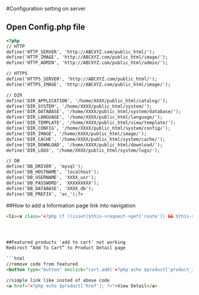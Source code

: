 #Configuration setting on server

## Open Config.php file

```html
<?php
// HTTP
define('HTTP_SERVER', 'http://ABCXYZ.com/public_html/');
define('HTTP_IMAGE', 'http://ABCXYZ.com/public_html/image/');
define('HTTP_ADMIN', 'http://ABCXYZ.com/public_html/admin/');

// HTTPS
define('HTTPS_SERVER', 'http://ABCXYZ.com/public_html/');
define('HTTPS_IMAGE', 'http://ABCXYZ.com/public_html/image/');

// DIR
define('DIR_APPLICATION', '/home/XXXX/public_html/catalog/');
define('DIR_SYSTEM', '/home/XXXX/public_html/system/');
define('DIR_DATABASE', '/home/XXXX/public_html/system/database/');
define('DIR_LANGUAGE', '/home/XXXX/public_html/language/');
define('DIR_TEMPLATE', '/home/XXXX/public_html/view/template/');
define('DIR_CONFIG', '/home/XXXX/public_html/system/config/');
define('DIR_IMAGE', '/home/XXXX/public_html/image/');
define('DIR_CACHE', '/home/XXXX/public_html/system/cache/');
define('DIR_DOWNLOAD', '/home/XXXX/public_html/download/');
define('DIR_LOGS', '/home/XXXX/public_html/system/logs/');

// DB
define('DB_DRIVER', 'mysql');
define('DB_HOSTNAME', 'localhost');
define('DB_USERNAME', 'XXXX_usr');
define('DB_PASSWORD', 'XXXXXXXXX');
define('DB_DATABASE', 'XXXX_db');
define('DB_PREFIX', 'oc_');?>
```







##How to add a Information page link into navigation
```html
<li><a class="<?php if ((isset($this->request->get['route']) && $this->request->get['route']=="information/information") && (isset($this->request->get['information_id']) && $this->request->get['information_id']=="13")) {echo "active";} ?>" href="index.php?route=information/information&information_id=4"><i class="icon-bug"></i>Test</a></li>




##Featured products 'add to cart' not working
Redirect “Add To Cart” to Product Detail page

```html
//remove code from featured
<button type="button" onclick="cart.add('<?php echo $product['product_id']; ?>');"><span class="hidden-xs hidden-sm hidden-md"><?php echo $button_cart; ?></span></button>

//simple link like insted of above code
<a href="<?php echo $product['href']; ?>">View Detail</a>
```